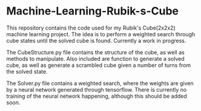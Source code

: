 # Machine-Learning-Rubik-s-Cube
This repository contains the code used for my Rubik's Cube(2x2x2) machine learning project. The idea is to perform a weighted search through cube states until the solved cube is found. Currently a work in progress.

The CubeStructure.py file contains the structure of the cube, as well as methods to manipulate. Also included are function to generate a solved cube, as well as generate a scrambled cube given a number of turns from the solved state.

The Solver.py file contains a weighted search, where the weights are given by a neural network generated through tensorflow.
There is currently no training of the neural network happening, although this should be added soon.
